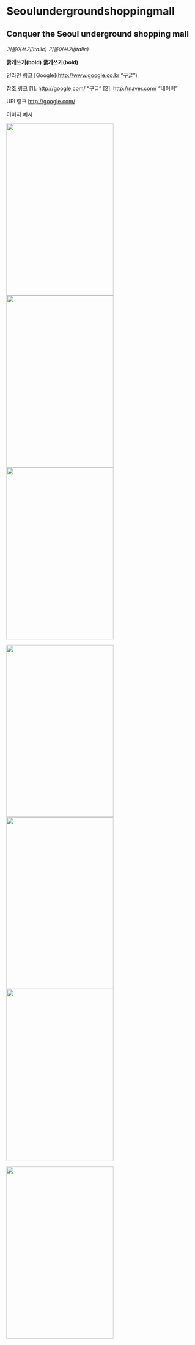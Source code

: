 # Seoulundergroundshoppingmall
Conquer the Seoul underground shopping mall
-----------------------------------------

*기울여쓰기(italic)*
_기울여쓰기(italic)_

**굵게쓰기(bold)**
__굵게쓰기(bold)__

인라인 링크
[Google](http://www.google.co.kr “구글”)

참조 링크 
[1]: http://google.com/ “구글”
[2]: http://naver.com/ “네이버”	

URl 링크
<http://google.com/>

이미지 예시 

<img width="280px" height="450px" src="https://user-images.githubusercontent.com/38245863/52706807-99655e00-2fc9-11e9-82e0-d95a8f21f37b.PNG"></img>
<img width="280px" height="450px" src="https://user-images.githubusercontent.com/38245863/52706831-a4b88980-2fc9-11e9-88f8-060b7a354a0e.PNG"></img>
<img width="280px" height="450px" src="https://user-images.githubusercontent.com/38245863/52706842-a7b37a00-2fc9-11e9-9ee9-91ce753594a4.PNG"></img>

<img width="280px" height="450px" src="https://user-images.githubusercontent.com/38245863/52706847-aaae6a80-2fc9-11e9-90f6-3999c4f2619c.PNG"></img>
<img width="280px" height="450px" src="https://user-images.githubusercontent.com/38245863/52706849-ad10c480-2fc9-11e9-9115-b7a9f2c97c07.PNG"></img>
<img width="280px" height="450px" src="https://user-images.githubusercontent.com/38245863/52706870-ba2db380-2fc9-11e9-8da1-af91eb0d9aeb.PNG"></img> 

<img width="280px" height="450px" src="https://user-images.githubusercontent.com/38245863/52706874-bbf77700-2fc9-11e9-8750-e108b40d5c66.PNG"></img>


